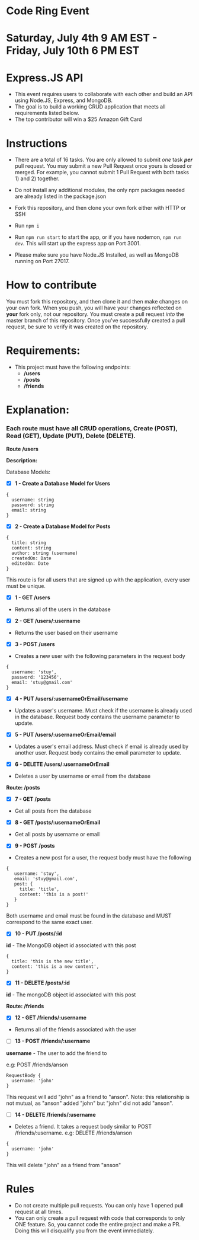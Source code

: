 # Code Ring Event

# Saturday, July 4th 9 AM EST - Friday, July 10th 6 PM EST

# Express.JS API

- This event requires users to collaborate with each other and build an API using Node.JS, Express, and MongoDB.
- The goal is to build a working CRUD application that meets all requirements listed below.
- The top contributor will win a $25 Amazon Gift Card

# Instructions

- There are a total of 16 tasks. You are only allowed to submit *one* task ***per*** pull request. You may submit a new Pull Request once yours is closed or merged. For example, you cannot submit 1 Pull Request with both tasks 1) and 2) together.

- Do not install any additional modules, the only npm packages needed are already listed in the package.json

- Fork this repository, and then clone your own fork either with HTTP or SSH

- Run `npm i`

- Run `npm run start` to start the app, or if you have nodemon, `npm run dev`. This will start up the express app on Port 3001.

- Please make sure you have Node.JS Installed, as well as MongoDB running on Port 27017.


# How to contribute

You must fork this repository, and then clone it and then make changes on your own fork. When you push, you will have your changes reflected on **your** fork only, not our repository. You must create a pull request *into* the master branch of this repository. Once you've successfully created a pull request, be sure to verify it was created on the repository. 

# Requirements:

- This project must have the following endpoints:
  - **/users**
  - **/posts**
  - **/friends**


# Explanation:

### Each route must have all CRUD operations, Create (POST), Read (GET), Update (PUT), Delete (DELETE).

**Route /users**

**Description:**

Database Models:

- [x] **1 - Create a Database Model for Users**

```
{
  username: string
  password: string
  email: string
}
```

- [x] **2 - Create a Database Model for Posts**
```
{
  title: string
  content: string
  author: string (username)
  createdOn: Date
  editedOn: Date
}
```

This route is for all users that are signed up with the application, every user must be unique.

- [x] **1 - GET /users**

- Returns all of the users in the database

- [x] **2 - GET /users/:username**

- Returns the user based on their username

- [x] **3 - POST /users**

- Creates a new user with the following parameters in the request body

```
{
  username: 'stuy',
  password: '123456',
  email: 'stuy@gmail.com'
}
```
 
- [X] **4 - PUT /users/:usernameOrEmail/username**

- Updates a user's username. Must check if the username is already used in the database. Request body contains the username parameter to update.

- [X] **5 - PUT /users/:usernameOrEmail/email**

- Updates a user's email address. Must check if email is already used by another user. Request body contains the email parameter to update.

- [X] **6 - DELETE /users/:usernameOrEmail**

- Deletes a user by username or email from the database

**Route: /posts**

- [x] **7 - GET /posts**

 - Get all posts from the database

- [X] **8 - GET /posts/:usernameOrEmail**

- Get all posts by username or email

- [X] **9 - POST /posts**

- Creates a new post for a user, the request body must have the following

```
{
   username: 'stuy',
   email: 'stuy@gmail.com',
   post: {
     title: 'title',
     content: 'this is a post!'
   }
}
```

Both username and email must be found in the database and MUST correspond to the same exact user.

- [X] **10 - PUT /posts/:id**

**id** - The MongoDB object id associated with this post

```
{
  title: 'this is the new title',
  content: 'this is a new content',
}
```

- [X] **11 - DELETE /posts/:id**

**id** - The mongoDB object id associated with this post


**Route: /friends**

- [X] **12 - GET /friends/:username**

- Returns all of the friends associated with the user

- [ ] **13 - POST /friends/:username**

**username** - The user to add the friend to

e.g: POST /friends/anson

```
RequestBody {
  username: 'john'
}
```

This request will add "john" as a friend to "anson". Note: this relationship is not mutual, as "anson" added "john" but "john" did not add "anson".

- [ ] **14 - DELETE /friends/:username**

- Deletes a friend. It takes a request body similar to POST /friends/:username.
e.g: DELETE /friends/anson

```
{
  username: 'john'
}
```

This will delete "john" as a friend from "anson"

# Rules

- Do not create multiple pull requests. You can only have 1 opened pull request at all times.
- You can only create a pull request with code that corresponds to only ONE feature. So, you cannot code the entire project and make a PR. Doing this will disqualify you from the event immediately.

